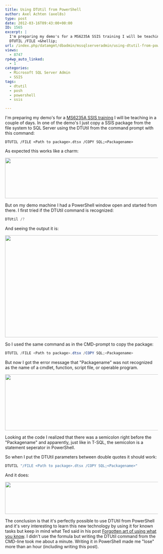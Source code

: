 ```yaml
---
title: Using DTUtil from PowerShell
author: Axel Achten (axel8s)
type: post
date: 2012-03-16T09:43:00+00:00
ID: 1565
excerpt: |
  I'm preparing my demo's for a MS6235A SSIS training I will be teaching in a couple of days. In one of the demo's I just copy a SSIS package from the file system to SQL Server using the DTUtil from the command prompt with this command:
  DTUTIL /FILE <&hellip;
url: /index.php/datamgmt/dbadmin/mssqlserveradmin/using-dtutil-from-powershell/
views:
  - 8747
rp4wp_auto_linked:
  - 1
categories:
  - Microsoft SQL Server Admin
  - SSIS
tags:
  - dtutil
  - posh
  - powershell
  - ssis

---
```

I'm preparing my demo's for a [MS6235A SSIS training][1] I will be teaching in a couple of days. In one of the demo's I just copy a SSIS package from the file system to SQL Server using the DTUtil from the command prompt with this command:

```CMD
DTUTIL /FILE <Path to package>.dtsx /COPY SQL;<Packagename>
```

As expected this works like a charm:

<div class="image_block">
  <a href="https://lessthandot.z19.web.core.windows.net/wp-content/uploads/blogs/DataMgmt/Axel8s/DTUtilPoSH1.png?mtime=1331897781"><img alt="" src="https://lessthandot.z19.web.core.windows.net/wp-content/uploads/blogs/DataMgmt/Axel8s/DTUtilPoSH1.png?mtime=1331897781" width="678" height="134" /></a>
</div>

But on my demo machine I had a PowerShell window open and started from there. I first tried if the DTUtil command is recognized:

```PowerShell
DTUtil /?
```

And seeing the output it is:

<div class="image_block">
  <a href="https://lessthandot.z19.web.core.windows.net/wp-content/uploads/blogs/DataMgmt/Axel8s/DTUtilPoSH2.png?mtime=1331897793"><img alt="" src="https://lessthandot.z19.web.core.windows.net/wp-content/uploads/blogs/DataMgmt/Axel8s/DTUtilPoSH2.png?mtime=1331897793" width="997" height="337" /></a>
</div>

So I used the same command as in the CMD-prompt to copy the package:

```PowerShell
DTUTIL /FILE <Path to package>.dtsx /COPY SQL;<Packagename>
```

But now I got the error message that "Packagename" was not recognized as the name of a cmdlet, function, script file, or operable program.

<div class="image_block">
  <a href="https://lessthandot.z19.web.core.windows.net/wp-content/uploads/blogs/DataMgmt/Axel8s/DTUtilPoSH3.png?mtime=1331897806"><img alt="" src="https://lessthandot.z19.web.core.windows.net/wp-content/uploads/blogs/DataMgmt/Axel8s/DTUtilPoSH3.png?mtime=1331897806" width="997" height="185" /></a>
</div>

Looking at the code I realized that there was a semicolon right before the "Packagename" and apparently, just like in T-SQL, the semicolon is a statement seperator in PowerShell.
  
So when I put the DTUtil parameters between double quotes it should work:

```PowerShell
DTUTIL "/FILE <Path to package>.dtsx /COPY SQL;<Packagename>"
```

And it does:

<div class="image_block">
  <a href="https://lessthandot.z19.web.core.windows.net/wp-content/uploads/blogs/DataMgmt/Axel8s/DTUtilPoSH4.png?mtime=1331897833"><img alt="" src="https://lessthandot.z19.web.core.windows.net/wp-content/uploads/blogs/DataMgmt/Axel8s/DTUtilPoSH4.png?mtime=1331897833" width="884" height="106" /></a>
</div>

The conclusion is that it's perfectly possible to use DTUtil from PowerShell and it's very interesting to learn this new technology by using it for known tasks but keep in mind what Ted said in his post [Forgotten art of using what you know][2]. I didn't use the formula but writing the DTUtil command from the CMD-line took me about a minute. Writing it in PowerShell made me "lose" more than an hour (including writing this post).

 [1]: http://www.microsoft.com/learning/en/us/course.aspx?ID=6235A&locale=en-us
 [2]: /index.php/ITProfessionals/ProfessionalDevelopment/forgotten-art-of-using-what
